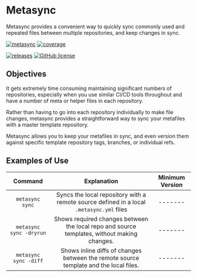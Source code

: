 # Metasync

Metasync provides a convenient way to quickly sync commonly used and repeated files between multiple repositories, and keep changes in sync.

[![metasync](https://img.shields.io/travis/com/jgrancell/metasync?style=for-the-badge&logo=travis)](https://travis-ci.com/github/jgrancell/metasync)
[![coverage](https://img.shields.io/codecov/c/github/jgrancell/metasync?color=65187a&style=for-the-badge&token=p8NQJsRPDX)](https://codecov.io/gh/jgrancell/metasync/)

[![releases](https://img.shields.io/github/v/release/jgrancell/metasync?style=for-the-badge)](https://github.com/jgrancell/metasync/releases)
[![GitHub license](https://img.shields.io/github/license/jgrancell/metasync?color=333333&style=for-the-badge)](https://github.com/jgrancell/metasync/blob/main/LICENSE)

## Objectives

It gets extremely time consuming maintaining significant numbers of repositories, especially when you use similar CI/CD tools throughout and have a number of meta or helper files in each repository.

Rather than having to go into each repository individually to make file changes, metasync provides a straightforward way to sync your metafiles with a master template repository.

Metasync allows you to keep your metafiles in sync, and even version them against specific template repository tags, branches, or individual refs.

## Examples of Use

| Command | Explanation | Minimum Version |
| :-----: | :---------: | :-------------: |
| `metasync sync` | Syncs the local repository with a remote source defined in a local `.metasync.yml` files | ------- |
| `metasync sync -dryrun` | Shows required changes between the local repo and source templates, without making changes. | ------- |
| `metasync sync -diff` | Shows inline diffs of changes between the remote source template and the local files. | ------- |